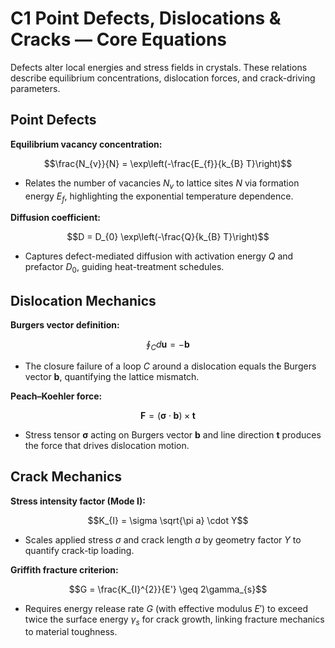 # C1 Point Defects, Dislocations & Cracks — Core Equations

Defects alter local energies and stress fields in crystals. These relations describe equilibrium concentrations, dislocation forces, and crack-driving parameters.

## Point Defects
**Equilibrium vacancy concentration:**

$$\frac{N_{v}}{N} = \exp\left(-\frac{E_{f}}{k_{B} T}\right)$$

- Relates the number of vacancies $N_{v}$ to lattice sites $N$ via formation energy $E_{f}$, highlighting the exponential temperature dependence.

**Diffusion coefficient:**

$$D = D_{0} \exp\left(-\frac{Q}{k_{B} T}\right)$$

- Captures defect-mediated diffusion with activation energy $Q$ and prefactor $D_{0}$, guiding heat-treatment schedules.

## Dislocation Mechanics
**Burgers vector definition:**

$$\oint_{C} d\mathbf{u} = -\mathbf{b}$$

- The closure failure of a loop $C$ around a dislocation equals the Burgers vector $\mathbf{b}$, quantifying the lattice mismatch.

**Peach–Koehler force:**

$$\mathbf{F} = (\boldsymbol{\sigma} \cdot \mathbf{b}) \times \mathbf{t}$$

- Stress tensor $\boldsymbol{\sigma}$ acting on Burgers vector $\mathbf{b}$ and line direction $\mathbf{t}$ produces the force that drives dislocation motion.

## Crack Mechanics
**Stress intensity factor (Mode I):**

$$K_{I} = \sigma \sqrt{\pi a} \cdot Y$$

- Scales applied stress $\sigma$ and crack length $a$ by geometry factor $Y$ to quantify crack-tip loading.

**Griffith fracture criterion:**

$$G = \frac{K_{I}^{2}}{E'} \geq 2\gamma_{s}$$

- Requires energy release rate $G$ (with effective modulus $E'$) to exceed twice the surface energy $\gamma_{s}$ for crack growth, linking fracture mechanics to material toughness.
